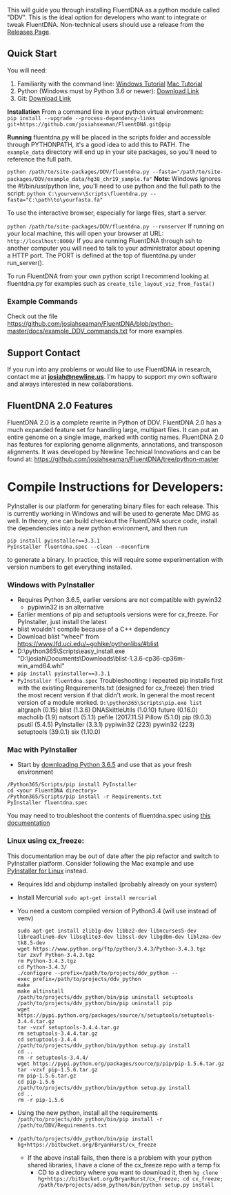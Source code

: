 This will guide you through installing FluentDNA as a python module called "DDV".  This is the ideal
option for developers who want to integrate or tweak FluentDNA.  Non-technical users should use
a release from the [Releases Page](https://github.com/josiahseaman/FluentDNA/releases).

## Quick Start
You will need:
1. Familiarity with the command line: [Windows Tutorial](https://github.com/pettarin/python-on-windows) [Mac Tutorial](http://docs.python-guide.org/en/latest/starting/install3/osx/#install3-osx)
1. Python (Windows must by Python 3.6 or newer): [Download Link](https://www.python.org/downloads/release/python-365/)
2. Git: [Download Link](https://git-scm.com/downloads)

**Installation**
From a command line in your python virtual environment:  
`pip install --upgrade --process-dependency-links git+https://github.com/josiahseaman/FluentDNA.git@pip`

**Running**
fluentdna.py will be placed in the scripts folder and accessible through PYTHONPATH, it's a good idea to add this to PATH.
The `example_data` directory will end up in your site packages, so you'll need to reference the full path.

`python /path/to/site-packages/DDV/fluentdna.py --fasta="/path/to/site-packages/DDV/example_data/hg38_chr19_sample.fa"`
**Note:** Windows ignores the #!/bin/usr/python line, you'll need to use python and the full path to the script:
`python C:\yourvenv\Scripts\fluentdna.py --fasta="C:\path\to\yourfasta.fa"`

To use the interactive browser, especially for large files, start a server.

`python /path/to/site-packages/DDV/fluentdna.py --runserver`
If running on your local machine, this will open your browser at URL: `http://localhost:8000/`
If you are running FluentDNA through ssh to another computer you will need to talk to your administrator about opening a HTTP port.  The PORT is defined at the top of fluentdna.py under run_server().

To run FluentDNA from your own python script I recommend looking at fluentdna.py for examples such as `create_tile_layout_viz_from_fasta()`

### Example Commands
Check out the file https://github.com/josiahseaman/FluentDNA/blob/python-master/docs/example_DDV_commands.txt for more examples.

## Support Contact
If you run into any problems or would like to use FluentDNA in research, contact me at **josiah@newline.us**.  I'm happy to support my own software and always interested in new collaborations.

## FluentDNA 2.0 Features

FluentDNA 2.0 is a complete rewrite in Python of DDV.  FluentDNA 2.0 has a much expanded feature set for handling
large, multipart files.  It can put an entire genome on a single image, marked with contig names.
FluentDNA 2.0 has features for exploring genome alignments, annotations, and transposon alignments.
It was developed by Newline Technical Innovations and can be found at:
https://github.com/josiahseaman/FluentDNA/tree/python-master


# Compile Instructions for Developers:
PyInstaller is our platform for generating binary files for each release.  This is currently working in Windows and will be used to generate Mac DMG as well.  In theory, one can build checkout the FluentDNA source code, install the dependencies into a new python environment, and then run
```
pip install pyinstaller==3.3.1
PyInstaller fluentdna.spec --clean --noconfirm
```
to generate a binary.  In practice, this will require some experimentation with version numbers to get everything installed.

### Windows with PyInstaller
* Requires Python 3.6.5, earlier versions are not compatible with pywin32
    * pypiwin32 is an alternative
* Earlier mentions of pip and setuptools versions were for cx_freeze.  For PyInstaller, just install the latest
* blist wouldn't compile because of a C++ dependency
* Download blist "wheel" from https://www.lfd.uci.edu/~gohlke/pythonlibs/#blist
* D:\python365\Scripts\easy_install.exe "D:\josiah\Documents\Downloads\blist-1.3.6-cp36-cp36m-win_amd64.whl"
* `pip install pyinstaller==3.3.1`
* `PyInstaller fluentdna.spec`
Troubleshooting: I repeated pip installs first with the existing Requirements.txt (designed for cx_freeze) then tried the most recent version if that didn't work.  In general the most recent version of a module worked.
`D:\python365\Scripts\pip.exe list`
altgraph (0.15)
blist (1.3.6)
DNASkittleUtils (1.0.10)
future (0.16.0)
macholib (1.9)
natsort (5.1.1)
pefile (2017.11.5)
Pillow (5.1.0)
pip (9.0.3)
psutil (5.4.5)
PyInstaller (3.3.1)
pypiwin32 (223)
pywin32 (223)
setuptools (39.0.1)
six (1.10.0)


### Mac with PyInstaller
* Start by [downloading Python 3.6.5](https://www.python.org/downloads/release/python-365/) and use that as your fresh environment
```
/Python365/Scripts/pip install PyInstaller
cd <your FluentDNA directory>
/Python365/Scripts/pip install -r Requirements.txt
PyInstaller fluentdna.spec
```
You may need to troubleshoot the contents of fluentdna.spec using [this documentation](https://pyinstaller.readthedocs.io/en/v3.3.1/spec-files.html#spec-file-options-for-a-mac-os-x-bundle)

### Linux using cx_freeze:
This documentation may be out of date after the pip refactor and switch to PyInstaller platform.  Consider following the Mac example and use [PyInstaller for Linux](https://pyinstaller.readthedocs.io/en/v3.3.1/requirements.html#linux) instead.

  - Requires ldd and objdump installed (probably already on your system)
  - Install Mercurial `sudo apt-get install mercurial`
  - You need a custom compiled version of Python3.4 (will use instead of venv)

        sudo apt-get install zlib1g-dev libbz2-dev libncurses5-dev libreadline6-dev libsqlite3-dev libssl-dev libgdbm-dev liblzma-dev tk8.5-dev
        wget https://www.python.org/ftp/python/3.4.3/Python-3.4.3.tgz
        tar zxvf Python-3.4.3.tgz
        rm Python-3.4.3.tgz
        cd Python-3.4.3/
        ./configure --prefix=/path/to/projects/ddv_python --exec_prefix=/path/to/projects/ddv_python
        make
        make altinstall
        /path/to/projects/ddv_python/bin/pip uninstall setuptools
        /path/to/projects/ddv_python/bin/pip uninstall pip
        wget https://pypi.python.org/packages/source/s/setuptools/setuptools-3.4.4.tar.gz
	    tar -vzxf setuptools-3.4.4.tar.gz
	    rm setuptools-3.4.4.tar.gz
	    cd setuptools-3.4.4
        /path/to/projects/ddv_python/bin/python setup.py install
        cd ..
        rm -r setuptools-3.4.4/
        wget https://pypi.python.org/packages/source/p/pip/pip-1.5.6.tar.gz
	    tar -vzxf pip-1.5.6.tar.gz
	    rm pip-1.5.6.tar.gz
	    cd pip-1.5.6
	    /path/to/projects/ddv_python/bin/python setup.py install
	    cd ..
	    rm -r pip-1.5.6

  - Using the new python, install all the requirements `/path/to/projects/ddv_python/bin/pip install -r /path/to/DDV/Requirements.txt`
  - `/path/to/projects/ddv_python/bin/pip install hg+https://bitbucket.org/BryanHurst/cx_freeze`
    - If the above install fails, then there is a problem with your python shared libraries, I have a clone of the cx_freeze repo with a temp fix
      - CD to a directory where you want to download it, then `hg clone hg+https://bitbucket.org/BryanHurst/cx_freeze; cd cx_freeze; /path/to/projects/adsm_python/bin/python setup.py install`
